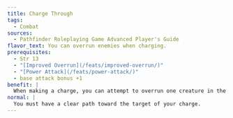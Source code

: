 ```yaml
---
title: Charge Through
tags:
  - Combat
sources:
  - Pathfinder Roleplaying Game Advanced Player's Guide
flavor_text: You can overrun enemies when charging.
prerequisites:
  - Str 13
  - "[Improved Overrun](/feats/improved-overrun/)"
  - "[Power Attack](/feats/power-attack/)"
  - base attack bonus +1
benefit: |
  When making a charge, you can attempt to overrun one creature in the path of the charge as a free action. If you successfully overrun that creature, you can complete the charge. If the overrun is unsuccessful, the charge ends in the space directly in front of that creature.
normal: |
  You must have a clear path toward the target of your charge.
---
```


